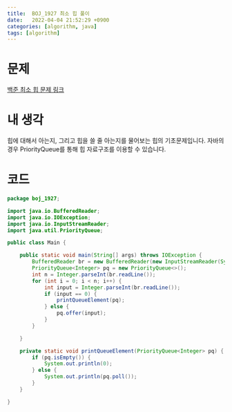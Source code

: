 ```yaml
---
title:  BOJ_1927 최소 힙 풀이
date:   2022-04-04 21:52:29 +0900
categories: [algorithm, java]
tags: [algorithm]
---
```


# 문제
[백준 최소 힙 문제 링크](https://www.acmicpc.net/problem/1927)
# 내 생각
힙에 대해서 아는지, 그리고 힙을 쓸 줄 아는지를 물어보는 힙의 기초문제입니다. 
자바의 경우 PriorityQueue를 통해 힙 자료구조를 이용할 수 있습니다.

# 코드
```java
package boj_1927;

import java.io.BufferedReader;
import java.io.IOException;
import java.io.InputStreamReader;
import java.util.PriorityQueue;

public class Main {

    public static void main(String[] args) throws IOException {
        BufferedReader br = new BufferedReader(new InputStreamReader(System.in));
        PriorityQueue<Integer> pq = new PriorityQueue<>();
        int n = Integer.parseInt(br.readLine());
        for (int i = 0; i < n; i++) {
            int input = Integer.parseInt(br.readLine());
            if (input == 0) {
                printQueueElement(pq);
            } else {
                pq.offer(input);
            }
        }

    }

    private static void printQueueElement(PriorityQueue<Integer> pq) {
        if (pq.isEmpty()) {
            System.out.println(0);
        } else {
            System.out.println(pq.poll());
        }
    }

}


```

